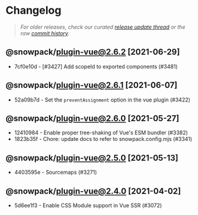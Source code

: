 # Changelog

> *For older releases, check our curated [release update thread](https://github.com/snowpackjs/snowpack/discussions/1183) or the raw [commit history](https://github.com/snowpackjs/snowpack/commits/main/plugins/plugin-vue).*

<!-- add changelog entries here - do not delete! -->

## @snowpack/plugin-vue@2.6.2 [2021-06-29]

* 7cf0e10d - [#3427] Add scopeId to exported components (#3481) <Kevin Ennis>

## @snowpack/plugin-vue@2.6.1 [2021-06-07]

* 52a09b7d - Set the `preventAssignment` option in the vue plugin (#3422) <Matthew Phillips>

## @snowpack/plugin-vue@2.6.0 [2021-05-27]

* 12410984 - Enable proper tree-shaking of Vue's ESM bundler (#3382) <Nate Moore>
* 1823b35f - Chore: update docs to refer to snowpack.config.mjs (#3341) <Drew Powers>

## @snowpack/plugin-vue@2.5.0 [2021-05-13]

* 4403595e - Sourcemaps (#3271) <Luke Jackson>

## @snowpack/plugin-vue@2.4.0 [2021-04-02]

* 5d6ee1f3 - Enable CSS Module support in Vue SSR (#3072) <Drew Powers>
